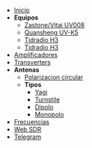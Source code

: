 
* [Inicio](/es/)
* **Equipos**
    * [Zastone/Vitai UV008](/es/radios/zastone-uv008.md)
    * [Quansheng UV-K5](/es/radios/quansheng-uvk5.md)
    * [Tidradio H3](/es/radios/tidradio-h3.md)
    * [Tidradio H3](/es/radios/wouxun-kg-uvr5.md)
* [Amplificadores](/es/amplificadores/index.md)
* [Transverters](/es/transverters/index.md)
* **Antenas**
    * [Polarizacion circular](/es/antenas/polarizacion.md)
    * **Tipos**
        * [Yagi](/es/antenas/yagi.md)
        * [Turnstile](/es/antenas/turnstile.md)
        * [Dipolo](/es/antenas/dipolo.md)
        * [Monopolo](/es/antenas/monopolo.md)
* [Frecuencias](/es/freq.md)
* [Web SDR](/es/sdr.md)
* [Telegram](/es/telegram.md)